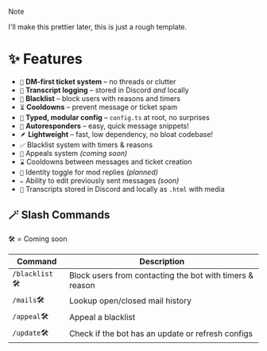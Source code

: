 > [!NOTE]
> I'll make this prettier later, this is just a rough template.


# ✨ Features

- `🚀` **DM-first ticket system** – no threads or clutter  
- `📁` **Transcript logging** – stored in Discord _and_ locally  
- `🚫` **Blacklist** – block users with reasons and timers  
- `⏳` **Cooldowns** – prevent message or ticket spam  
- `💪` **Typed, modular config** – `config.ts` at root, no surprises  
- `📨` **Autoresponders** – easy, quick message snippets!  
- `🪶` **Lightweight** – fast, low dependency, no bloat codebase!
- `✅` Blacklist system with timers & reasons  
- `🧾` Appeals system _(coming soon)_  
- `⌛` Cooldowns between messages and ticket creation  
- `🪪` Identity toggle for mod replies _(planned)_  
- `✏️` Ability to edit previously sent messages _(soon)_  
- `📝` Transcripts stored in Discord and locally as `.html` with media

## 🪄 Slash Commands

🛠️ = Coming soon

| Command | Description |
|-|-|
| `/blacklist` 🛠️ | Block users from contacting the bot with timers & reason |
| `/mails`🛠️ | Lookup open/closed mail history |
| `/appeal`🛠️ | Appeal a blacklist |
| `/update`🛠️ | Check if the bot has an update or refresh configs |
